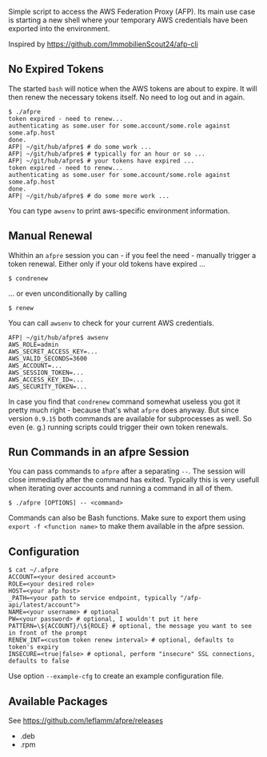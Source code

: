 Simple script to access the AWS Federation Proxy (AFP). Its main use case is starting a new shell where your temporary AWS credentials have been exported into the environment.

Inspired by https://github.com/ImmobilienScout24/afp-cli

## No Expired Tokens
The started `bash` will notice when the AWS tokens are about to expire. It will then renew the necessary tokens itself. No need to log out and in again.

```
$ ./afpre 
token expired - need to renew...
authenticating as some.user for some.account/some.role against some.afp.host
done.
AFP| ~/git/hub/afpre$ # do some work ...
AFP| ~/git/hub/afpre$ # typically for an hour or so ...
AFP| ~/git/hub/afpre$ # your tokens have expired ...
token expired - need to renew...
authenticating as some.user for some.account/some.role against some.afp.host
done.
AFP| ~/git/hub/afpre$ # do some more work ...
```
You can type `awsenv` to print aws-specific environment information.

## Manual Renewal

Whithin an `afpre` session you can - if you feel the need - manually trigger a token renewal. Either only if your old tokens have expired ...
```
$ condrenew
```
... or even unconditionally by calling
```
$ renew
```
You can call `awsenv` to check for your current AWS credentials.
```
AFP| ~/git/hub/afpre$ awsenv 
AWS_ROLE=admin
AWS_SECRET_ACCESS_KEY=...
AWS_VALID_SECONDS=3600
AWS_ACCOUNT=...
AWS_SESSION_TOKEN=...
AWS_ACCESS_KEY_ID=...
AWS_SECURITY_TOKEN=...
```

In case you find that `condrenew` command somewhat useless you got it pretty much right - because that's what `afpre` does anyway. But since version `0.9.15` both commands are available for subprocesses as well. So even (e. g.) running scripts could trigger their own token renewals.

## Run Commands in an afpre Session

You can pass commands to `afpre` after a separating `--`. The session will close immediatly after the command has exited. Typically this is very usefull when iterating over accounts and running a command in all of them.

```
$ ./afpre [OPTIONS] -- <command>
```

Commands can also be Bash functions. Make sure to export them using `export -f <function name>` to make them available in the afpre session.


## Configuration

```
$ cat ~/.afpre 
ACCOUNT=<your desired account>
ROLE=<your desired role>
HOST=<your afp host>
_PATH=<your path to service endpoint, typically "/afp-api/latest/account">
NAME=<your username> # optional
PW=<your password> # optional, I wouldn't put it here
PATTERN=\${ACCOUNT}/\${ROLE} # optional, the message you want to see in front of the prompt
RENEW_INT=<custom token renew interval> # optional, defaults to token's expiry
INSECURE=<true|false> # optional, perform "insecure" SSL connections, defaults to false
```

Use option `--example-cfg` to create an example configuration file.

## Available Packages

See https://github.com/leflamm/afpre/releases

- .deb
- .rpm
